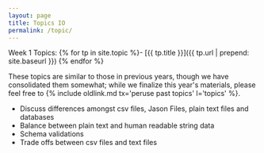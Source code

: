 ```yaml
---
layout: page
title: Topics IO
permalink: /topic/
---
```

Week 1 Topics:
{% for tp in site.topic %}- [{{ tp.title }}]({{ tp.url | prepend: site.baseurl }})
{% endfor %}

These topics are similar to those in previous years, though we have consolidated them somewhat; while we finalize this year's materials, please feel free to {% include oldlink.md tx='peruse past topics' l='topics' %}.

* Discuss differences amongst csv files, Jason Files, plain text files and databases    
* Balance between plain text and human readable string data    
* Schema validations  
* Trade offs between csv files and text files
